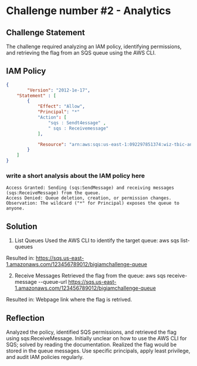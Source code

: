 # Challenge number #2 - Analytics  

## Challenge Statement
The challenge required analyzing an IAM policy, identifying permissions, and retrieving the flag from an SQS queue using the AWS CLI.

## IAM Policy
```json
{
    	"Version": "2012-1e-17",
	"Statement" : [
		{
			"Effect": "Allow",
			"Principal": "*"
			"Action": [
				"sqs : Sendt4essage" ,
				" sqs : Receivemessage"
			],

			"Resource": "arn:aws:sqs:us-east-1:092297851374:wiz-tbic-analytics-sqs-queue-ca7a1b2" 
		}
	]
}
```
### write a short analysis about the IAM policy here
```
Access Granted: Sending (sqs:SendMessage) and receiving messages (sqs:ReceiveMessage) from the queue.
Access Denied: Queue deletion, creation, or permission changes.
Observation: The wildcard ("*" for Principal) exposes the queue to anyone.
```

## Solution

1. List Queues
Used the AWS CLI to identify the target queue:
aws sqs list-queues

Resulted in:
https://sqs.us-east-1.amazonaws.com/123456789012/bigiamchallenge-queue


2. Receive Messages
Retrieved the flag from the queue:
aws sqs receive-message --queue-url https://sqs.us-east-1.amazonaws.com/123456789012/bigiamchallenge-queue

Resulted in:
Webpage link where the flag is retrived.

## Reflection

Analyzed the policy, identified SQS permissions, and retrieved the flag using sqs:ReceiveMessage. Initially unclear on how to use the AWS CLI for SQS; solved by reading the documentation. Realized the flag would be stored in the queue messages. Use specific principals, apply least privilege, and audit IAM policies regularly.
